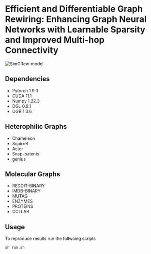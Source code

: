 # Efficient and Differentiable Graph Rewiring: Enhancing Graph Neural Networks with Learnable Sparsity and Improved Multi-hop Connectivity
![SimGRew-model](https://github.com/kushalbose92/simgrew/blob/main/model.png)

## Dependencies

* Pytorch 1.9.0
* CUDA 11.1
* Numpy 1.22.3
* DGL 0.9.1
* OGB 1.3.6

## Heterophilic Graphs 

* Chameleon
* Squirrel
* Actor
* Snap-patents
* genius

## Molecular Graphs

* REDDIT-BINARY
* IMDB-BINARY
* MUTAG
* ENZYMES
* PROTEINS
* COLLAB
  
## Usage

To reproduce results run the follwoing scripts
```
sh run.sh
